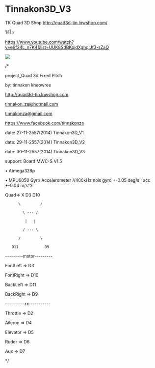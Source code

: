 Tinnakon3D_V3
=============
TK Quad 3D Shop
http://quad3d-tin.lnwshop.com/

วีดีโอ

https://www.youtube.com/watch?v=e9f24L_n7K4&list=UUK8SdBKqjdXghqlJf3-sZaQ

![](https://cloud.githubusercontent.com/assets/9403558/5625278/4d510d2e-95aa-11e4-9791-c42557e6bf60.jpg)

/*

project_Quad 3d Fixed Pitch

by: tinnakon kheowree

http://quad3d-tin.lnwshop.com

tinnakon_za@hotmail.com

tinnakonza@gmail.com

https://www.facebook.com/tinnakonza

date: 27-11-2557(2014) Tinnakon3D_V1

date: 29-11-2557(2014) Tinnakon3D_V2

date: 30-11-2557(2014)  Tinnakon3D_V3

support: Board MWC-S V1.5

• Atmega328p

• MPU6050 Gyro Accelerometer //400kHz nois gyro +-0.05 deg/s , acc +-0.04 m/s^2

Quad=> X D3 D10

          \         / 

            \ --- /

             |   |

            / --- \

          /         \ 

       D11            D9
---------motor---------

FontLeft => D3

FontRight => D10

BackLeft => D11

BackRight => D9

----------rx-----------

Throttle => D2

Aileron => D4

Elevator => D5

Ruder => D6

Aux => D7

*/
